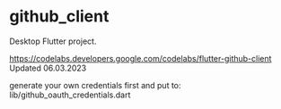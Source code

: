 # github_client

Desktop Flutter project.

https://codelabs.developers.google.com/codelabs/flutter-github-client
Updated 06.03.2023

generate your own credentials first and put to:
lib/github_oauth_credentials.dart
